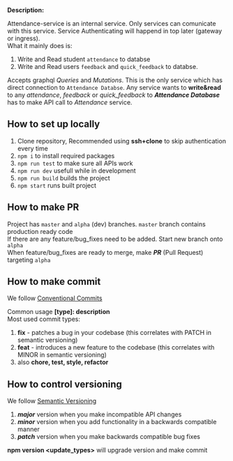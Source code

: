 **Description:**

Attendance-service is an internal service. Only services can comunicate with this service. Service Authenticating will happend in top later (gateway or ingress).  
What it mainly does is:  
1.  Write and Read student `attendance` to databse
2.  Write and Read users `feedback` and `quick_feedback` to databse.

Accepts graphql *Queries* and *Mutations*. This is the only service which has direct connection to `Attendance Databse`. Any service wants to **write&read** to any *attendance*, *feedback* or *quick_feedback* to ***Attendance Database*** has to make API call to *Attendance* service.




## How to set up locally

1. Clone repository, Recommended using **ssh+clone** to skip authentication every time
2. `npm i`  to install required packages
3. `npm run test` to make sure all APIs work
4. `npm run dev` usefull while in development
5. `npm run build` builds the project 
6. `npm start` runs built project


## How to make PR

Project has `master` and `alpha` (dev) branches. `master` branch contains production ready code  
If there are any feature/bug_fixes need to be added. Start new branch onto `alpha`  
When feature/bug_fixes are ready to merge, make ***PR*** (Pull Request) targeting `alpha`

## How to make commit
We follow [Conventional Commits](https://www.conventionalcommits.org/en/v1.0.0-beta.2/)

Common usage **[type]: description**  
Most used commit types:  
1. **fix** - patches a bug in your codebase (this correlates with PATCH in semantic versioning)  
2. **feat** - introduces a new feature to the codebase (this correlates with MINOR in semantic versioning)  
3. also **chore, test, style, refactor**

## How to control versioning 

We follow [Semantic Versioning](https://semver.org/)

1. ***major*** version when you make incompatible API changes  
2. ***minor*** version when you add functionality in a backwards compatible manner  
3. ***patch*** version when you make backwards compatible bug fixes  

**npm version <update_types>** will upgrade version and make commit
